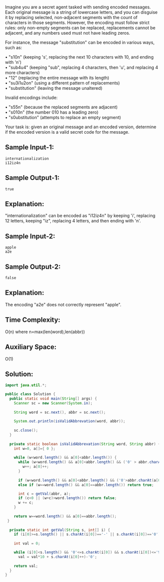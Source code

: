 
Imagine you are a secret agent tasked with sending encoded messages. 
Each original message is a string of lowercase letters, and you can disguise 
it by replacing selected, non-adjacent segments with the count of characters 
in those segments. However, the encoding must follow strict rules: only 
non-empty segments can be replaced, replacements cannot be adjacent, and any 
numbers used must not have leading zeros.

For instance, the message "substitution" can be encoded in various ways, such as:

• "s10n" (keeping 's', replacing the next 10 characters with 10, and ending with 'n')  
• "sub4u4" (keeping "sub", replacing 4 characters, then 'u', and replacing 4 more characters)  
• "12" (replacing the entire message with its length)  
• "su3i1u2on" (using a different pattern of replacements)  
• "substitution" (leaving the message unaltered)

Invalid encodings include:

• "s55n" (because the replaced segments are adjacent)  
• "s010n" (the number 010 has a leading zero)  
• "s0ubstitution" (attempts to replace an empty segment)

Your task is: given an original message and an encoded version, 
determine if the encoded version is a valid secret code for the message.

Sample Input-1:
------
```
internationalization
i12iz4n
```
  
Sample Output-1: 
------
```
true  
```

Explanation:
------
"internationalization" can be encoded as "i12iz4n" by keeping 'i', 
replacing 12 letters, keeping "iz", replacing 4 letters, and then ending with 'n'.

Sample Input-2: 
------
```
apple
a2e
```
  
Sample Output-2: 
------
```
false
```  

Explanation: 
------
The encoding "a2e" does not correctly represent "apple".

Time Complexity:
------
O(n) where n=max(len(word),len(abbr))

Auxiliary Space:
------
O(1)

## Solution:

```java
import java.util.*;

public class Solution {
  public static void main(String[] args) {
    Scanner sc = new Scanner(System.in);
    
    String word = sc.next(), abbr = sc.next();
    
    System.out.println(isValidAbbrevation(word, abbr));
    
    sc.close();
  }
  
  private static boolean isValidAbbrevation(String word, String abbr) {
    int w=0, a[]={ 0 };
    
    while (w<word.length() && a[0]<abbr.length()) {
      while (w<word.length() && a[0]<abbr.length() && ('0' > abbr.charAt(a[0]) || abbr.charAt(a[0]) > '9') && word.charAt(w)==abbr.charAt(a[0])) {
        w++; a[0]++;
      }
            
      if (w<word.length() && a[0]<abbr.length() && ('0'>abbr.charAt(a[0]) || abbr.charAt(a[0])>'9') && word.charAt(w)!=abbr.charAt(a[0])) return false;
      else if (w==word.length() && a[0]==abbr.length()) return true;

      int c = getVal(abbr, a);
      if (c<0 || (w+c)>word.length()) return false;
      w += c;
    }
    
    return w==word.length() && a[0]==abbr.length();
 }
  
  private static int getVal(String s, int[] i) {
    if (i[0]>=s.length() || s.charAt(i[0])=='-' || s.charAt(i[0])=='0') return -1; 
    
    int val = 0;

    while (i[0]<s.length() && '0'<=s.charAt(i[0]) && s.charAt(i[0])<='9')
      val = val*10 + s.charAt(i[0]++)-'0';
      
    return val;
  }
}
```
